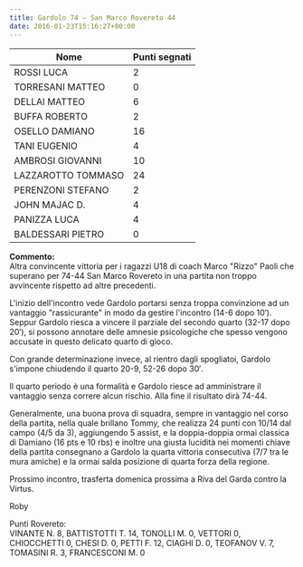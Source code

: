 ```yaml
---
title: Gardolo 74 – San Marco Rovereto 44
date: 2016-01-23T15:16:27+00:00
---
```

| **Nome** | **Punti segnati** |
| -------- | ----------------- |
| ROSSI LUCA | 2 |
| TORRESANI MATTEO | 0 |
| DELLAI MATTEO | 6 |
| BUFFA ROBERTO | 2 |
| OSELLO DAMIANO | 16 |
| TANI EUGENIO | 4 |
| AMBROSI GIOVANNI | 10 |
| LAZZAROTTO TOMMASO | 24 |
| PERENZONI STEFANO | 2 |
| JOHN MAJAC D. | 4 |
| PANIZZA LUCA | 4 |
| BALDESSARI PIETRO | 0 |

**Commento:**  
Altra convincente vittoria per i ragazzi U18 di coach Marco "Rizzo" Paoli che superano per 74-44 San Marco Rovereto in una partita non troppo avvincente rispetto ad altre precedenti.

L'inizio dell'incontro vede Gardolo portarsi senza troppa convinzione ad un vantaggio "rassicurante" in modo da gestire l'incontro (14-6 dopo 10′). Seppur Gardolo riesca a vincere il parziale del secondo quarto (32-17 dopo 20′), si possono annotare delle amnesie psicologiche che spesso vengono accusate in questo delicato quarto di gioco.

Con grande determinazione invece, al rientro dagli spogliatoi, Gardolo s'impone chiudendo il quarto 20-9, 52-26 dopo 30′.

Il quarto periodo è una formalità e Gardolo riesce ad amministrare il vantaggio senza correre alcun rischio. Alla fine il risultato dirà 74-44.

Generalmente, una buona prova di squadra, sempre in vantaggio nel corso della partita, nella quale brillano Tommy, che realizza 24 punti con 10/14 dal campo (4/5 da 3), aggiungendo 5 assist, e la doppia-doppia ormai classica di Damiano (16 pts e 10 rbs) e inoltre una giusta lucidità nei momenti chiave della partita consegnano a Gardolo la quarta vittoria consecutiva (7/7 tra le mura amiche) e la ormai salda posizione di quarta forza della regione.

Prossimo incontro, trasferta domenica prossima a Riva del Garda contro la Virtus.

Roby

Punti Rovereto:  
VINANTE N. 8, BATTISTOTTI T. 14, TONOLLI M. 0, VETTORI 0, CHIOCCHETTI 0, CHESI D. 0, PETTI F. 12, CIAGHI D. 0, TEOFANOV V. 7, TOMASINI R. 3, FRANCESCONI M. 0